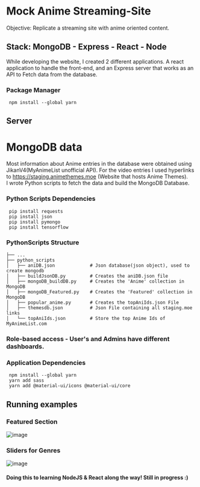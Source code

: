# Mock Anime Streaming-Site
Objective: Replicate a streaming site with anime oriented content.  

## Stack: MongoDB - Express - React - Node

While developing the website, I created 2 different applications. A react application to handle the front-end, and an Express server that works as an API to Fetch data from the database.  
  
### Package Manager 
     npm install --global yarn

## Server  


# MongoDB data
Most information about Anime entries in the database were obtained using JikanV4(MyAnimeList unofficial API). For the video entries I used hyperlinks to https://staging.animethemes.moe (Website that hosts Anime Themes).  
I wrote Python scripts to fetch the data and build the MongoDB Database.

### Python Scripts Dependencies
     pip install requests
     pip install json
     pip install pymongo
     pip install tensorflow

### PythonScripts Structure
```
├── ...
├── python_scripts            
│   ├── aniDB.json             # Json database(json object), used to create mongodb                
│   ├── buildJsonDB.py         # Creates the aniDB.json file     
│   ├── mongoDB_buildDB.py     # Creates the 'Anime' collection in MongoDB
│   ├── mongoDB_Featured.py    # Creates the 'Featured' collection in MongoDB
│   ├── popular_anime.py       # Creates the topAniIds.json File
│   ├── themesdb.json          # Json File containing all staging.moe links 
│   └── topAniIds.json         # Store the top Anime Ids of MyAnimeList.com
```


### Role-based access - User's and Admins have different dashboards.  
### 

### Application Dependencies
     npm install --global yarn
     yarn add sass
     yarn add @material-ui/icons @material-ui/core

## Running examples 
### Featured Section  
![image](https://user-images.githubusercontent.com/64340009/170860287-95b3c02e-f631-40e4-bd6e-c714ed9044b2.png)  

### Sliders for Genres
![image](https://user-images.githubusercontent.com/64340009/170887469-46419de5-0176-4897-b612-a121cc7d0f96.png)


#### Doing this to learning NodeJS & React along the way! Still in progress :) 
